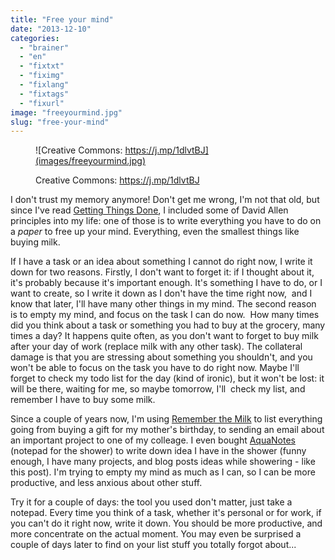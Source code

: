 ```yaml
---
title: "Free your mind"
date: "2013-12-10"
categories: 
  - "brainer"
  - "en"
  - "fixtxt"
  - "fiximg"
  - "fixlang"
  - "fixtags"
  - "fixurl"
image: "freeyourmind.jpg"
slug: "free-your-mind"
---
```


<figure>

![Creative Commons: https://j.mp/1dlvtBJ](images/freeyourmind.jpg)

<figcaption>

Creative Commons: https://j.mp/1dlvtBJ

</figcaption>

</figure>

I don't trust my memory anymore! Don't get me wrong, I'm not that old, but since I've read [Getting Things Done](https://www.goodreads.com/book/show/1633.Getting_Things_Done), I included some of David Allen principles into my life: one of those is to write everything you have to do on a _paper_ to free up your mind. Everything, even the smallest things like buying milk.

If I have a task or an idea about something I cannot do right now, I write it down for two reasons. Firstly, I don't want to forget it: if I thought about it, it's probably because it's important enough. It's something I have to do, or I want to create, so I write it down as I don't have the time right now,  and I know that later, I'll have many other things in my mind. The second reason is to empty my mind, and focus on the task I can do now.  How many times did you think about a task or something you had to buy at the grocery, many times a day? It happens quite often, as you don't want to forget to buy milk after your day of work (replace milk with any other task). The collateral damage is that you are stressing about something you shouldn't, and you won't be able to focus on the task you have to do right now. Maybe I'll forget to check my todo list for the day (kind of ironic), but it won't be lost: it will be there, waiting for me, so maybe tomorrow, I'll  check my list, and remember I have to buy some milk.

Since a couple of years now, I'm using [Remember the Milk](https://www.rememberthemilk.com/) to list everything going from buying a gift for my mother's birthday, to sending an email about an important project to one of my colleage. I even bought [AquaNotes](http://www.myaquanotes.com/) (notepad for the shower) to write down idea I have in the shower (funny enough, I have many projects, and blog posts ideas while showering - like this post). I'm trying to empty my mind as much as I can, so I can be more productive, and less anxious about other stuff.

Try it for a couple of days: the tool you used don't matter, just take a notepad. Every time you think of a task, whether it's personal or for work, if you can't do it right now, write it down. You should be more productive, and more concentrate on the actual moment. You may even be surprised a couple of days later to find on your list stuff you totally forgot about...
